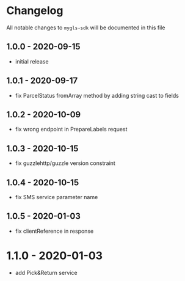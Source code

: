 # Changelog

All notable changes to `mygls-sdk` will be documented in this file

## 1.0.0 - 2020-09-15

- initial release

## 1.0.1 - 2020-09-17

- fix ParcelStatus fromArray method by adding string cast to fields

## 1.0.2 - 2020-10-09

- fix wrong endpoint in PrepareLabels request

## 1.0.3 - 2020-10-15

- fix guzzlehttp/guzzle version constraint

## 1.0.4 - 2020-10-15

- fix SMS service parameter name

## 1.0.5 - 2020-01-03

- fix clientReference in response

# 1.1.0 - 2020-01-03

- add Pick&Return service
